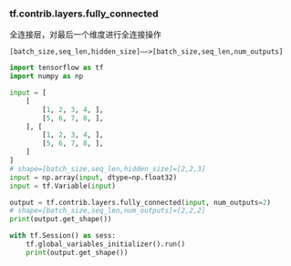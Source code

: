 ### tf.contrib.layers.fully_connected

全连接层，对最后一个维度进行全连接操作

`[batch_size,seq_len,hidden_size]——>[batch_size,seq_len,num_outputs]`

```python
import tensorflow as tf
import numpy as np

input = [
    [
        [1, 2, 3, 4, ],
        [5, 6, 7, 8, ],
    ], [
        [1, 2, 3, 4, ],
        [5, 6, 7, 8, ],
    ]
]
# shape=[batch_size,seq_len,hidden_size]=[2,2,3]
input = np.array(input, dtype=np.float32)
input = tf.Variable(input)

output = tf.contrib.layers.fully_connected(input, num_outputs=2)
# shape=[batch_size,seq_len,num_outputs]=[2,2,2]
print(output.get_shape())

with tf.Session() as sess:
    tf.global_variables_initializer().run()
    print(output.get_shape())

```